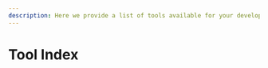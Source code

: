 ```yaml
---
description: Here we provide a list of tools available for your development needs.
---
```


# Tool Index

## 

